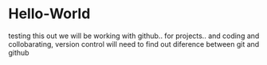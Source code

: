 # Hello-World
testing this out
we will be working with github.. for projects.. and coding and collobarating, version control
will need to find out diference between git and github
